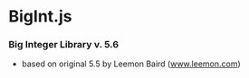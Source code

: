 # BigInt.js
### Big Integer Library v. 5.6
* based on original 5.5 by Leemon Baird (www.leemon.com)
